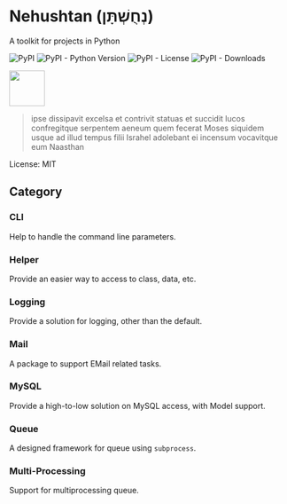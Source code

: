 # Nehushtan (נְחֻשְׁתָּן)

A toolkit for projects in Python

![PyPI](https://img.shields.io/pypi/v/nehushtan)
![PyPI - Python Version](https://img.shields.io/pypi/pyversions/nehushtan)
![PyPI - License](https://img.shields.io/pypi/l/nehushtan)
![PyPI - Downloads](https://img.shields.io/pypi/dm/nehushtan)

<img src="https://github.com/sinri/nehushtan/blob/master/icon.png?raw=true" width="64" height="64"></img>

> ipse dissipavit excelsa et contrivit statuas et succidit lucos confregitque serpentem aeneum quem fecerat Moses siquidem usque ad illud tempus filii Israhel adolebant ei incensum vocavitque eum Naasthan

License: MIT

## Category

### CLI

Help to handle the command line parameters.

### Helper

Provide an easier way to access to class, data, etc.

### Logging

Provide a solution for logging, other than the default.

### Mail

A package to support EMail related tasks.

### MySQL

Provide a high-to-low solution on MySQL access, with Model support.

### Queue

A designed framework for queue using `subprocess`. 

### Multi-Processing

Support for multiprocessing queue.